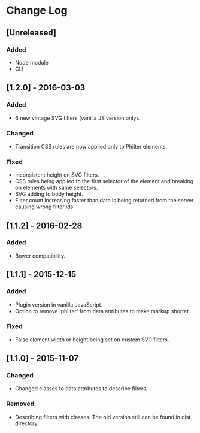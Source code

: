 # Change Log

## [Unreleased]
### Added
- Node module
- CLI

## [1.2.0] - 2016-03-03
### Added
- 6 new vintage SVG filters (vanilla JS version only).

### Changed
- Transition CSS rules are now applied only to Philter elements.

### Fixed
- Inconsistent height on SVG filters.
- CSS rules being applied to the first selector of the element and breaking on elements with same selectors.
- SVG adding to body height.
- Filter count increasing faster than data is being returned from the server causing wrong filter ids.

## [1.1.2] - 2016-02-28
### Added
- Bower compatibility.

## [1.1.1] - 2015-12-15
### Added
- Plugin version in vanilla JavaScript.
- Option to remove 'philter' from data attributes to make markup shorter.

### Fixed
- False element width or height being set on custom SVG filters.

## [1.1.0] - 2015-11-07
### Changed
- Changed classes to data attributes to describe filters.

### Removed
- Describing filters with classes. The old version still can be found in dist directory.
